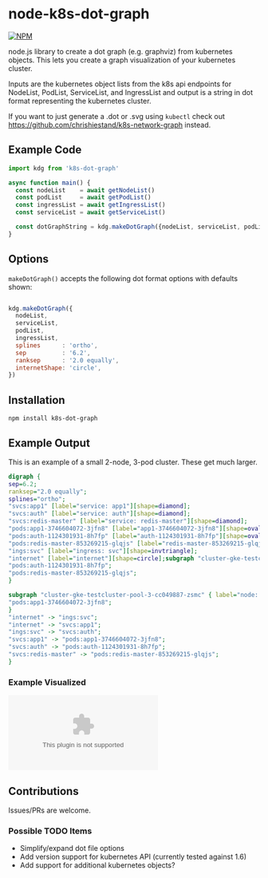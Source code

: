 # node-k8s-dot-graph
[![NPM](https://nodei.co/npm/k8s-dot-graph.png)](https://nodei.co/npm/k8s-dot-graph/)

node.js library to create a dot graph (e.g. graphviz) from kubernetes objects. This lets you create a graph visualization of your kubernetes cluster.

Inputs are the kubernetes object lists from the k8s api endpoints for NodeList, PodList, ServiceList, and IngressList and output is a string in dot format representing the kubernetes cluster.

If you want to just generate a .dot or .svg using `kubectl` check out <https://github.com/chrishiestand/k8s-network-graph> instead.

## Example Code

```javascript
import kdg from 'k8s-dot-graph'

async function main() {
  const nodeList    = await getNodeList()
  const podList     = await getPodList()
  const ingressList = await getIngressList()
  const serviceList = await getServiceList()

  const dotGraphString = kdg.makeDotGraph({nodeList, serviceList, podList, ingressList})
}

```

## Options

`makeDotGraph()` accepts the following dot format options with defaults shown:

```javascript

kdg.makeDotGraph({
  nodeList,
  serviceList,
  podList,
  ingressList,
  splines      : 'ortho',
  sep          : '6.2',
  ranksep      : '2.0 equally',
  internetShape: 'circle',
})
```

## Installation
`npm install k8s-dot-graph`

## Example Output

This is an example of a small 2-node, 3-pod cluster. These get much larger.

```dot
digraph {
sep=6.2;
ranksep="2.0 equally";
splines="ortho";
"svcs:app1" [label="service: app1"][shape=diamond];
"svcs:auth" [label="service: auth"][shape=diamond];
"svcs:redis-master" [label="service: redis-master"][shape=diamond];
"pods:app1-3746604072-3jfn8" [label="app1-3746604072-3jfn8"][shape=oval];
"pods:auth-1124301931-8h7fp" [label="auth-1124301931-8h7fp"][shape=oval];
"pods:redis-master-853269215-glqjs" [label="redis-master-853269215-glqjs"][shape=oval];
"ings:svc" [label="ingress: svc"][shape=invtriangle];
"internet" [label="internet"][shape=circle];subgraph "cluster-gke-testcluster-pool-3-0aa49f08-p92k" { label="node: gke-testcluster-pool-3-0aa49f08-p92k";
"pods:auth-1124301931-8h7fp";
"pods:redis-master-853269215-glqjs";
}

subgraph "cluster-gke-testcluster-pool-3-cc049887-zsmc" { label="node: gke-testcluster-pool-3-cc049887-zsmc";
"pods:app1-3746604072-3jfn8";
}
"internet" -> "ings:svc";
"internet" -> "svcs:app1";
"ings:svc" -> "svcs:auth";
"svcs:app1" -> "pods:app1-3746604072-3jfn8";
"svcs:auth" -> "pods:auth-1124301931-8h7fp";
"svcs:redis-master" -> "pods:redis-master-853269215-glqjs";
}
```

### Example Visualized
![Example output](https://pointillism.io/trevorgrayson/node-k8s-dot-graph/blob/master/example.dot)

## Contributions

Issues/PRs are welcome.

### Possible TODO Items

* Simplify/expand dot file options
* Add version support for kubernetes API (currently tested against 1.6)
* Add support for additional kubernetes objects?
